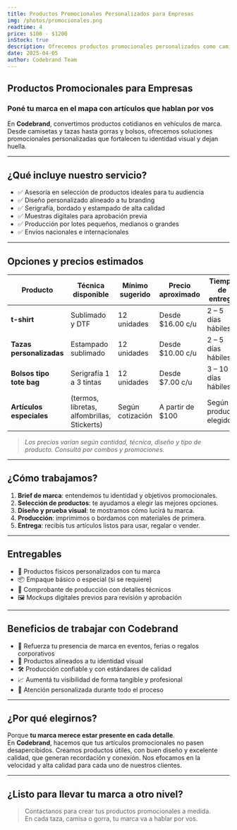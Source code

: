 ```yaml
---
title: Productos Promocionales Personalizados para Empresas
img: /photos/promocionales.png
readtime: 4
price: $100 - $1200
inStock: true
description: Ofrecemos productos promocionales personalizados como camisas, tazas, gorras y más. Serigrafía, bordado y estampado profesional para posicionar tu marca con estilo y coherencia. Ideal para empresas que buscan visibilidad duradera.
date: 2025-04-05
author: Codebrand Team
---
```


## Productos Promocionales para Empresas

### Poné tu marca en el mapa con artículos que hablan por vos

En **Codebrand**, convertimos productos cotidianos en vehículos de marca. Desde camisetas y tazas hasta gorras y bolsos, ofrecemos soluciones promocionales personalizadas que fortalecen tu identidad visual y dejan huella.

---

## ¿Qué incluye nuestro servicio?

- ✅ Asesoría en selección de productos ideales para tu audiencia
- ✅ Diseño personalizado alineado a tu branding
- ✅ Serigrafía, bordado y estampado de alta calidad
- ✅ Muestras digitales para aprobación previa
- ✅ Producción por lotes pequeños, medianos o grandes
- ✅ Envíos nacionales e internacionales

---

## Opciones y precios estimados

| Producto              | Técnica disponible         | Mínimo sugerido | Precio aproximado | Tiempo de entrega     |
|-----------------------|----------------------------|------------------|--------------------|------------------------|
| **t-shirt**                | Sublimado y DTF             | 12 unidades       | Desde $16.00 c/u    | 2 – 5 días hábiles     |
| **Tazas personalizadas**   | Estampado sublimado         | 12 unidades       | Desde $10.00 c/u    | 2 – 5 días hábiles     |
| **Bolsos tipo tote bag**   | Serigrafía 1 a 3 tintas     | 12 unidades       | Desde $7.00 c/u     | 3 – 10 días hábiles    |
| **Artículos especiales**   | (termos, libretas, alfombrillas, Stickerts)        | Según cotización  | A partir de $100    | Según producto elegido |

> *Los precios varían según cantidad, técnica, diseño y tipo de producto. Consultá por combos y promociones.*

---

## ¿Cómo trabajamos?

1. **Brief de marca**: entendemos tu identidad y objetivos promocionales.
2. **Selección de productos**: te ayudamos a elegir las mejores opciones.
3. **Diseño y prueba visual**: te mostramos cómo lucirá tu marca.
4. **Producción**: imprimimos o bordamos con materiales de primera.
5. **Entrega**: recibís tus artículos listos para usar, regalar o vender.

---

## Entregables

- 🎽 Productos físicos personalizados con tu marca
- 📦 Empaque básico o especial (si se requiere)
- 🧾 Comprobante de producción con detalles técnicos
- 🖼 Mockups digitales previos para revisión y aprobación

---

## Beneficios de trabajar con Codebrand

- 💼 Refuerza tu presencia de marca en eventos, ferias o regalos corporativos
- 🎯 Productos alineados a tu identidad visual
- 🛠 Producción confiable y con estándares de calidad
- 📈 Aumentá tu visibilidad de forma tangible y profesional
- 🤝 Atención personalizada durante todo el proceso

---

## ¿Por qué elegirnos?

Porque **tu marca merece estar presente en cada detalle**.  
En **Codebrand**, hacemos que tus artículos promocionales no pasen desapercibidos. Creamos productos útiles, con buen diseño y excelente calidad, que generan recordación y conexión. Nos efocamos en la velocidad y alta calidad para cada uno de nuestros clientes.

---

## ¿Listo para llevar tu marca a otro nivel?

> Contactanos para crear tus productos promocionales a medida.  
> En cada taza, camisa o gorra, tu marca va a hablar por vos.
